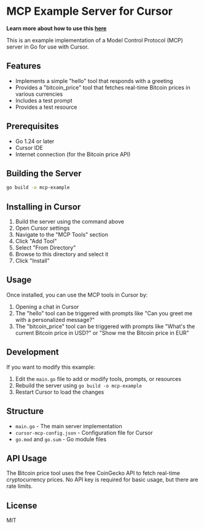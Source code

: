 # MCP Example Server for Cursor

**Learn more about how to use this [here](https://www.bytesizego.com/lessons/extending-cursor-mcp-golang)**


This is an example implementation of a Model Control Protocol (MCP) server in Go for use with Cursor.

## Features

- Implements a simple "hello" tool that responds with a greeting
- Provides a "bitcoin_price" tool that fetches real-time Bitcoin prices in various currencies
- Includes a test prompt
- Provides a test resource

## Prerequisites

- Go 1.24 or later
- Cursor IDE
- Internet connection (for the Bitcoin price API)

## Building the Server

```bash
go build -o mcp-example
```

## Installing in Cursor

1. Build the server using the command above
2. Open Cursor settings
3. Navigate to the "MCP Tools" section
4. Click "Add Tool"
5. Select "From Directory"
6. Browse to this directory and select it
7. Click "Install"

## Usage

Once installed, you can use the MCP tools in Cursor by:

1. Opening a chat in Cursor
2. The "hello" tool can be triggered with prompts like "Can you greet me with a personalized message?"
3. The "bitcoin_price" tool can be triggered with prompts like "What's the current Bitcoin price in USD?" or "Show me the Bitcoin price in EUR"

## Development

If you want to modify this example:

1. Edit the `main.go` file to add or modify tools, prompts, or resources
2. Rebuild the server using `go build -o mcp-example`
3. Restart Cursor to load the changes

## Structure

- `main.go` - The main server implementation
- `cursor-mcp-config.json` - Configuration file for Cursor
- `go.mod` and `go.sum` - Go module files

## API Usage

The Bitcoin price tool uses the free CoinGecko API to fetch real-time cryptocurrency prices. No API key is required for basic usage, but there are rate limits.

## License

MIT 